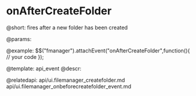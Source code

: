 onAfterCreateFolder
=============

@short:
	fires after a new folder has been created


@params:



@example:
$$("fmanager").attachEvent("onAfterCreateFolder",function(){
    // your code
});


@template:	api_event
@descr:

@relatedapi:
api/ui.filemanager_createfolder.md
api/ui.filemanager_onbeforecreatefolder_event.md

